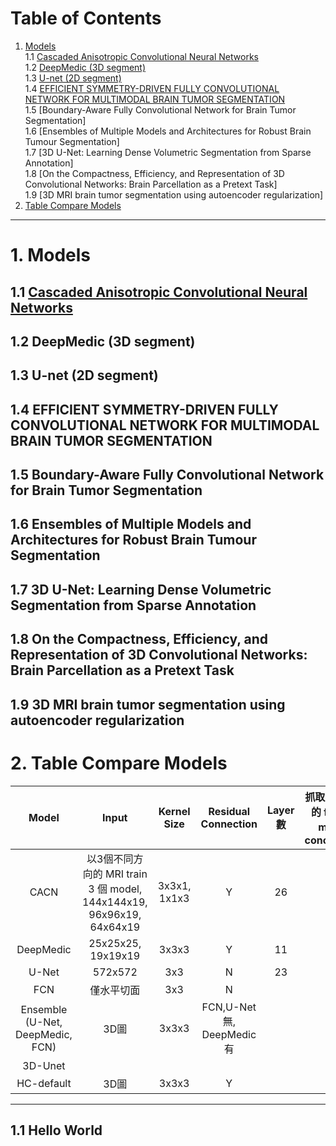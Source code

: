 # Table of Contents
1. [Models](#1-models)   
    1.1 [Cascaded Anisotropic Convolutional Neural Networks](#11-cascaded-anisotropic-convolutional-neural-networks)   
    1.2 [DeepMedic (3D segment)](#12-deepmedic-3d-segment)   
    1.3 [U-net (2D segment)](#13-u-net-2d-segment)   
    1.4 [EFFICIENT SYMMETRY-DRIVEN FULLY CONVOLUTIONAL NETWORK FOR MULTIMODAL BRAIN TUMOR SEGMENTATION](#14-efficient-symmetry-driven-fully-convolutional-network-for-multimodal-brain-tumor-segmentation)   
    1.5 [Boundary-Aware Fully Convolutional Network for Brain Tumor Segmentation]   
    1.6 [Ensembles of Multiple Models and Architectures for Robust Brain Tumour Segmentation]   
    1.7 [3D U-Net: Learning Dense Volumetric Segmentation from Sparse Annotation]   
    1.8 [On the Compactness, Efficiency, and Representation of 3D Convolutional Networks: Brain Parcellation as a Pretext Task]   
    1.9 [3D MRI brain tumor segmentation using autoencoder regularization]   
2. [Table Compare Models](#2-table-compare-models)   
---
# 1. Models
## 1.1 [Cascaded Anisotropic Convolutional Neural Networks](https://arxiv.org/abs/1709.00382 "link") 
## 1.2 DeepMedic (3D segment)
## 1.3 U-net (2D segment)
## 1.4 EFFICIENT SYMMETRY-DRIVEN FULLY CONVOLUTIONAL NETWORK FOR MULTIMODAL BRAIN TUMOR SEGMENTATION
## 1.5 Boundary-Aware Fully Convolutional Network for Brain Tumor Segmentation
## 1.6 Ensembles of Multiple Models and Architectures for Robust Brain Tumour Segmentation
## 1.7 3D U-Net: Learning Dense Volumetric Segmentation from Sparse Annotation
## 1.8 On the Compactness, Efficiency, and Representation of 3D Convolutional Networks: Brain Parcellation as a Pretext Task
## 1.9 3D MRI brain tumor segmentation using autoencoder regularization

# 2. Table Compare Models
|               Model              	|                                 Input                                	|  Kernel Size 	|     Residual Connection     	| Layer 數 	| 抓取不同深度的  feature map  做 concatenate 	| AAAAAAAAAAAA 	| AAAAAAAAAAA 	| AAAAAAAAAAAAAAAA 	| AAAAAAAAAAAAA 	| AAAAA 	| AAAA 	| AAAA 	|
|:--------------------------------:	|:--------------------------------------------------------------------:	|:------------:	|:---------------------------:	|:--------:	|:-------------------------------------------:	|--------------	|-------------	|------------------	|---------------	|-------	|------	|------	|
|               CACN               	| 以3個不同方向的 MRI train 3 個 model, 144x144x19, 96x96x19, 64x64x19 	| 3x3x1, 1x1x3 	|              Y              	|    26    	|                      Y                      	|              	|             	|                  	|               	|       	|      	|      	|
|             DeepMedic            	|                          25x25x25, 19x19x19                          	|     3x3x3    	|              Y              	|    11    	|                      N                      	|              	|             	|                  	|               	|       	|      	|      	|
|               U-Net              	|                                572x572                               	|      3x3     	|              N              	|    23    	|                      Y                      	|              	|             	|                  	|               	|       	|      	|      	|
|                FCN               	|                              僅水平切面                              	|      3x3     	|              N              	|          	|                                             	|              	|             	|                  	|               	|       	|      	|      	|
| Ensemble (U-Net, DeepMedic, FCN) 	|                                 3D圖                                 	|     3x3x3    	| FCN,U-Net 無,  DeepMedic 有 	|          	|                                             	|              	|             	|                  	|               	|       	|      	|      	|
|              3D-Unet             	|                                                                      	|              	|                             	|          	|                                             	|              	|             	|                  	|               	|       	|      	|      	|
|            HC-default            	|                                 3D圖                                 	|     3x3x3    	|              Y              	|          	|                                             	|              	|             	|                  	|               	|       	|      	|      	|
---
## 1.1 Hello World
